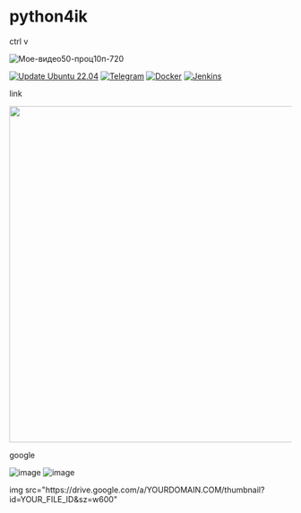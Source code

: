 # python4ik

ctrl v

![Мое-видео50-проц10п-720](https://github.com/kurdt23/python4ik/assets/148371058/fdd0a5e5-bb9e-4af9-8308-0e6e39e62f2e)

[![Update Ubuntu 22.04](https://github.com/GachiSlave/sofg_eng/actions/workflows/linter.yml/badge.svg)](https://github.com/GachiSlave/sofg_eng/actions/workflows/linter.yml/)
[![Telegram](https://img.shields.io/badge/Telegram_bot-000?style=social&logo=telegram&logoColor=2CA5E0)](https://t.me/freeparkingcar_bot)
[![Docker](https://img.shields.io/badge/Docker-148?style=plastic&logo=docker&logoColor=2CA5E0)](https://www.docker.com/)
[![Jenkins](https://img.shields.io/badge/Jenkins-912?style=plastic&logo=jenkins&logoColor=FFFFFF)](https://www.jenkins.io/)
 
link

<div id="header" align="center">
  <img src="https://media.giphy.com/media/v1.Y2lkPTc5MGI3NjExamd0NjdkeGRzaTJ2eDd5eHB0cmZuZmZyeG15dzB6aGlpaTFmNDU4ciZlcD12MV9pbnRlcm5hbF9naWZfYnlfaWQmY3Q9Zw/AkzwmWVUVhoU82XtkF/giphy.gif" width="600"/>
</div>

google

![image](https://drive.google.com/uc?export=view&id=<FILE_ID>)
![image](https://drive.google.com/uc?export=view&id=1_kgIODCHIbYdzjUSSs2rsWeCgvVt5ek-)
<div id="header" align="center">
  <var url = https://drive.google.com/open?id=1_kgIODCHIbYdzjUSSs2rsWeCgvVt5ek-
  var id = url.field2.split("?")[1].split("id=");
  console.log(id[1])>
</div>
img src="https://drive.google.com/a/YOURDOMAIN.COM/thumbnail?id=YOUR_FILE_ID&sz=w600"
